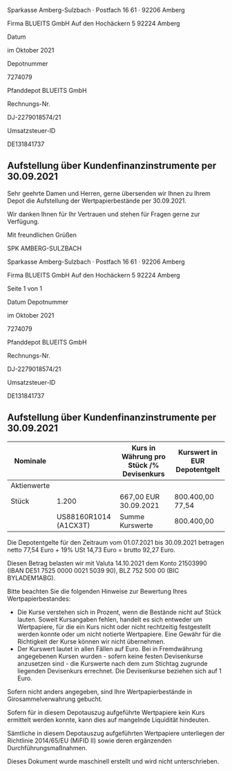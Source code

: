 <!-- image -->

Sparkasse Amberg-Sulzbach · Postfach 16 61 · 92206 Amberg

Firma BLUEITS GmbH Auf den Hochäckern 5 92224 Amberg

Datum

im Oktober 2021

Depotnummer

7274079

Pfanddepot BLUEITS GmbH

Rechnungs-Nr.

DJ-2279018574/21

Umsatzsteuer-ID

DE131841737

## Aufstellung über Kundenfinanzinstrumente per 30.09.2021

Sehr geehrte Damen und Herren, gerne übersenden wir Ihnen zu Ihrem Depot die Aufstellung der Wertpapierbestände per 30.09.2021.

Wir danken Ihnen für Ihr Vertrauen und stehen für Fragen gerne zur Verfügung.

Mit freundlichen Grüßen

SPK AMBERG-SULZBACH

<!-- image -->

Sparkasse Amberg-Sulzbach · Postfach 16 61 · 92206 Amberg

Firma BLUEITS GmbH Auf den Hochäckern 5 92224 Amberg

Seite 1 von 1

Datum Depotnummer

im Oktober 2021

7274079

Pfanddepot BLUEITS GmbH

Rechnungs-Nr.

DJ-2279018574/21

Umsatzsteuer-ID

DE131841737

## Aufstellung über Kundenfinanzinstrumente per 30.09.2021

| Nominale    |                       | Kurs in Währung pro Stück /% Devisenkurs   | Kurswert in EUR Depotentgelt   |
|-------------|-----------------------|--------------------------------------------|--------------------------------|
| Aktienwerte |                       |                                            |                                |
| Stück       | 1.200                 | 667,00 EUR 30.09.2021                      | 800.400,00 77,54               |
|             | US88160R1014 (A1CX3T) | Summe Kurswerte                            | 800.400,00                     |

Die Depotentgelte für den Zeitraum vom 01.07.2021 bis 30.09.2021 betragen netto 77,54 Euro + 19% USt 14,73 Euro = brutto 92,27 Euro.

Diesen Betrag belasten wir mit Valuta 14.10.2021 dem Konto 21503990 (IBAN DE51 7525 0000 0021 5039 90), BLZ 752 500 00 (BIC BYLADEM1ABG).

Bitte beachten Sie die folgenden Hinweise zur Bewertung Ihres Wertpapierbestandes:

- Die Kurse verstehen sich in Prozent, wenn die Bestände nicht auf Stück lauten. Soweit Kursangaben fehlen, handelt es sich entweder um Wertpapiere, für die ein Kurs nicht oder nicht rechtzeitig festgestellt werden konnte oder um nicht notierte Wertpapiere. Eine Gewähr für die Richtigkeit der Kurse können wir nicht übernehmen.
- Der Kurswert lautet in allen Fällen auf Euro. Bei in Fremdwährung angegebenen Kursen wurden - sofern keine festen Devisenkurse anzusetzen sind - die Kurswerte nach dem zum Stichtag zugrunde liegenden Devisenkurs errechnet. Die Devisenkurse beziehen sich auf 1 Euro.

Sofern nicht anders angegeben, sind Ihre Wertpapierbestände in Girosammelverwahrung gebucht.

Sofern für in diesem Depotauszug aufgeführte Wertpapiere kein Kurs ermittelt werden konnte, kann dies auf mangelnde Liquidität hindeuten.

Sämtliche in diesem Depotauszug aufgeführten Wertpapiere unterliegen der Richtlinie 2014/65/EU (MiFID II) sowie deren ergänzenden Durchführungsmaßnahmen.

Dieses Dokument wurde maschinell erstellt und wird nicht unterschrieben.